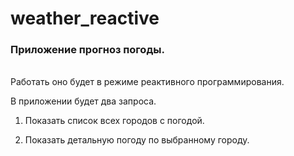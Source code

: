 

# weather_reactive

<h3>Приложение прогноз погоды.</h3> <br>
Работать оно будет в режиме реактивного программирования.

В приложении будет два запроса.

1. Показать список всех городов с погодой.

2. Показать детальную погоду по выбранному городу.